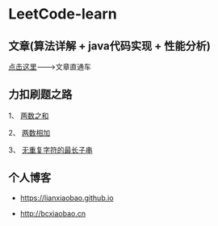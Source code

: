 # LeetCode-learn

## 文章(算法详解 + java代码实现 + 性能分析)

[点击这里](https://lianxiaobao.github.io/2019/12/03/leetcode%E4%B9%8B%E8%B7%AF/)--->文章直通车

## 力扣刷题之路

1、 [两数之和](https://github.com/lianxiaobao/LeetCode-learn/blob/master/src/com/bcxiaobao/leetcode/algorithm/TwoNumSum.java)

2、 [两数相加](https://github.com/lianxiaobao/LeetCode-learn/blob/master/src/com/bcxiaobao/leetcode/algorithm/TwoNumAdd.java)

3、 [无重复字符的最长子串](https://github.com/lianxiaobao/LeetCode-learn/blob/master/src/com/bcxiaobao/leetcode/algorithm/LengthOfLongestSubstring.java)

## 个人博客

* <https://lianxiaobao.github.io>

* <http://bcxiaobao.cn>
